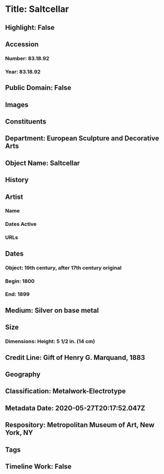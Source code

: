 # Title: Saltcellar
## Highlight: False
## Accession
### Number: 83.18.92
### Year: 83.18.92
## Public Domain: False
## Images
## Constituents
## Department: European Sculpture and Decorative Arts
## Object Name: Saltcellar
## History
## Artist
### Name
### Dates Active
### URLs
## Dates
### Object: 19th century, after 17th century original
### Begin: 1800
### End: 1899
## Medium: Silver on base metal
## Size
### Dimensions: Height: 5 1/2 in. (14 cm)
## Credit Line: Gift of Henry G. Marquand, 1883
## Geography
## Classification: Metalwork-Electrotype
## Metadata Date: 2020-05-27T20:17:52.047Z
## Respository: Metropolitan Museum of Art, New York, NY
## Tags
## Timeline Work: False